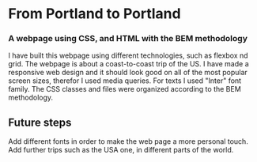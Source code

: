 # From Portland to Portland

### A webpage using CSS, and HTML with the BEM methodology

I have built this webpage using different technologies, such as flexbox nd grid. The webpage is about a coast-to-coast trip of the US. 
I have made a responsive web design and it should look good on all of the most popular screen sizes, therefor I used media queries. For texts I used "Inter" font family. The CSS classes and files were organized according to the BEM methodology.

## Future steps
Add different fonts in order to make the web page a more personal touch.
Add further trips such as the USA one, in different parts of the world.
